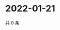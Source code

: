# 2022-01-21

共 0 条

<!-- BEGIN WEIBO -->
<!-- 最后更新时间 Fri Jan 21 2022 16:16:47 GMT+0800 (China Standard Time) -->

<!-- END WEIBO -->
